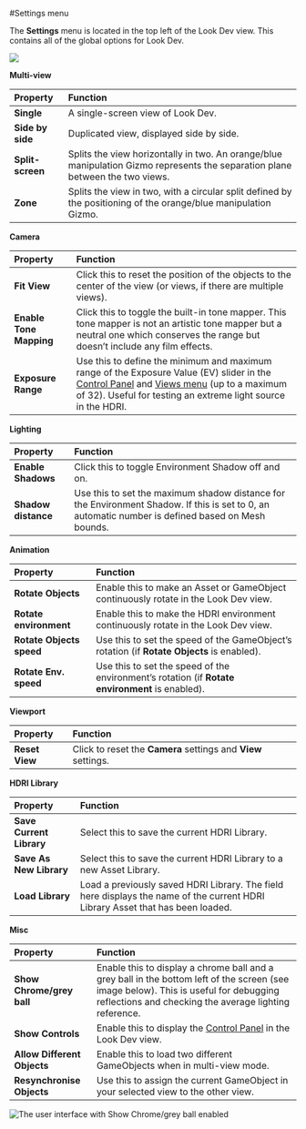 #Settings menu

The __Settings__ menu is located in the top left of the Look Dev view. This contains all of the global options for Look Dev.

![](../uploads/Main/LookDevSettings.png)

__Multi-view__

|**Property** |**Function** |
|:---|:---|
| __Single__ |A single-screen view of Look Dev.|
| __Side by side__ |Duplicated view, displayed side by side.|
| __Split-screen__ |Splits the view horizontally in two. An orange/blue manipulation Gizmo represents the separation plane between the two views.|
| __Zone__ |Splits the view in two, with a circular split defined by the positioning of the orange/blue manipulation Gizmo.|

__Camera__

|**Property** |**Function** |
|:---|:---|
| __Fit View__ |Click this to reset the position of the objects to the center of the view (or views, if there are multiple views).|
| __Enable Tone Mapping__ |Click this to toggle the built-in tone mapper. This tone mapper is not an artistic tone mapper but a neutral one which conserves the range but doesn’t include any film effects.|
| __Exposure Range__ |Use this to define the minimum and maximum range of the Exposure Value (EV) slider in the [Control Panel](LookDevControlPanel) and [Views menu](LookDevViewsMenus) (up to a maximum of 32). Useful for testing an extreme light source in the HDRI.|

__Lighting__

|**Property** |**Function** |
|:---|:---|
| __Enable Shadows__ |Click this to toggle Environment Shadow off and on.|
| __Shadow distance__ |Use this to set the maximum shadow distance for the Environment Shadow. If this is set to 0, an automatic number is defined based on Mesh bounds.|

__Animation__

|**Property** |**Function** |
|:---|:---|
| __Rotate Objects__ |Enable this to make an Asset or GameObject continuously rotate in the Look Dev view.|
| __Rotate environment__ |Enable this to make the HDRI environment continuously rotate in the Look Dev view.|
| __Rotate Objects speed__ |Use this to set the speed of the GameObject’s rotation (if __Rotate Objects__ is enabled).|
| __Rotate Env. speed__ |Use this to set the speed of the environment’s rotation (if __Rotate environment__ is enabled).|

__Viewport__

|**Property** |**Function** |
|:---|:---|
| __Reset View__ |Click to reset the __Camera__ settings and __View__ settings.|

__HDRI Library__

|**Property** |**Function** |
|:---|:---|
| __Save Current Library__ |Select this to save the current HDRI Library.|
| __Save As New Library__ |Select this to save the current HDRI Library to a new Asset Library.|
| __Load Library__ |Load a previously saved HDRI Library. The field here displays the name of the current HDRI Library Asset that has been loaded.|

__Misc__

|**Property** |**Function** |
|:---|:---|
| __Show Chrome/grey ball__ | Enable this to display a chrome ball and a grey ball in the bottom left of the screen (see image below). This is useful for debugging reflections and checking the average lighting reference.|
| __Show Controls__ | Enable this to display the [Control Panel](LookDevControlPanel) in the Look Dev view.|
| __Allow Different Objects__ |Enable this to load two different GameObjects when in multi-view mode.|
| __Resynchronise Objects__ |Use this to assign the current GameObject in your selected view to the other view.|

![The user interface with __Show Chrome/grey ball__  enabled](../uploads/Main/LookDev-ChromeGreyBall.png)